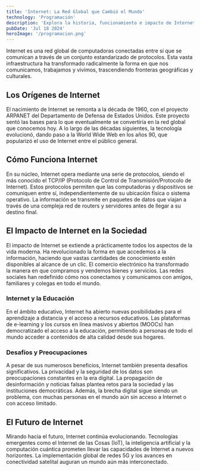 ```yaml
---
title: 'Internet: La Red Global que Cambió el Mundo'
technology: 'Programación'
description: 'Explora la historia, funcionamiento e impacto de Internet, la red global de computadoras que revolucionó la comunicación y el acceso a la información en todo el mundo.'
pubDate: 'Jul 18 2024'
heroImage: '/programacion.png'
---
```

Internet es una red global de computadoras conectadas entre sí que se comunican a través de un conjunto estandarizado de protocolos. Esta vasta infraestructura ha transformado radicalmente la forma en que nos comunicamos, trabajamos y vivimos, trascendiendo fronteras geográficas y culturales.

## Los Orígenes de Internet
El nacimiento de Internet se remonta a la década de 1960, con el proyecto ARPANET del Departamento de Defensa de Estados Unidos. Este proyecto sentó las bases para lo que eventualmente se convertiría en la red global que conocemos hoy. A lo largo de las décadas siguientes, la tecnología evolucionó, dando paso a la World Wide Web en los años 90, que popularizó el uso de Internet entre el público general.

## Cómo Funciona Internet
En su núcleo, Internet opera mediante una serie de protocolos, siendo el más conocido el TCP/IP (Protocolo de Control de Transmisión/Protocolo de Internet). Estos protocolos permiten que las computadoras y dispositivos se comuniquen entre sí, independientemente de su ubicación física o sistema operativo. La información se transmite en paquetes de datos que viajan a través de una compleja red de routers y servidores antes de llegar a su destino final.

## El Impacto de Internet en la Sociedad
El impacto de Internet se extiende a prácticamente todos los aspectos de la vida moderna. Ha revolucionado la forma en que accedemos a la información, haciendo que vastas cantidades de conocimiento estén disponibles al alcance de un clic. El comercio electrónico ha transformado la manera en que compramos y vendemos bienes y servicios. Las redes sociales han redefinido cómo nos conectamos y comunicamos con amigos, familiares y colegas en todo el mundo.

### Internet y la Educación
En el ámbito educativo, Internet ha abierto nuevas posibilidades para el aprendizaje a distancia y el acceso a recursos educativos. Las plataformas de e-learning y los cursos en línea masivos y abiertos (MOOCs) han democratizado el acceso a la educación, permitiendo a personas de todo el mundo acceder a contenidos de alta calidad desde sus hogares.

### Desafíos y Preocupaciones
A pesar de sus numerosos beneficios, Internet también presenta desafíos significativos. La privacidad y la seguridad de los datos son preocupaciones constantes en la era digital. La propagación de desinformación y noticias falsas plantea retos para la sociedad y las instituciones democráticas. Además, la brecha digital sigue siendo un problema, con muchas personas en el mundo aún sin acceso a Internet o con acceso limitado.

## El Futuro de Internet
Mirando hacia el futuro, Internet continúa evolucionando. Tecnologías emergentes como el Internet de las Cosas (IoT), la inteligencia artificial y la computación cuántica prometen llevar las capacidades de Internet a nuevos horizontes. La implementación global de redes 5G y los avances en conectividad satelital auguran un mundo aún más interconectado.